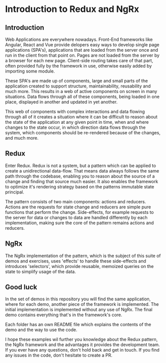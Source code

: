 # Introduction to Redux and NgRx

## Introduction
Web Applications are everywhere nowadays. Front-End frameworks like Angular, React and Vue provide delopers easy ways to develop single page applications (SPA's), applications that are loaded from the server once and run in the client from that point on. Pages are not loaded from the server by a browser for each new page. Client-side routing takes care of that part, often provided fully by the framework in use, otherwise easily added by importing some module.

These SPA's are made up of components, large and small parts of the application created to support structure, maintainability, reusability and much more. This results in a web of active components on screen in many situations. Data flows through all of these components, being loaded in one place, displayed in another and updated in yet another.

This web of components with complex interactions and data flowing through all of it creates a situation where it can be difficult to reason about the state of the application at any given point in time, when and where changes to the state occur, in which direction data flows through the system, which components should be re-rendered because of the changes, and much more.

## Redux

Enter Redux. Redux is not a system, but a pattern which can be applied to create a unidirectional data-flow. That means data always follows the same path through the codebase, enabling you to reason about the source of a change and finding that source much easier. It also enables the framework to optimize it's rendering strategy based on the patterns immutable state principal.

The pattern consists of two main components: actions and reducers. Actions are the requests for state change and reducers are simple pure functions that perform the change. Side-effects, for example requests to the server for data or changes to data are handled differently by each implementation, making sure the core of the pattern remains actions and reducers.

## NgRx

The NgRx implementation of the pattern, which is the subject of this suite of demos and exercises, uses 'effects' to handle these side-effects and introduces 'selectors', which provide reusable, memoized queries on the state to simplify usage of the data.

## Good luck

In the set of demos in this repository you will find the same application, where for each demo, another piece of the framework is implemented. The initial implementation is implemented without any use of NgRx. The final demo contains everything that's in the framework's core.

Each folder has an own README file which explains the contents of the demo and the way to use the code.

I hope these examples wil further you knowledge about the Redux pattern, the NgRx framework and the advantages it provides the development team. If you ever have any questions, don't hold back and get in touch. If you find any issues in the code, don't hesitate to create a PR.
